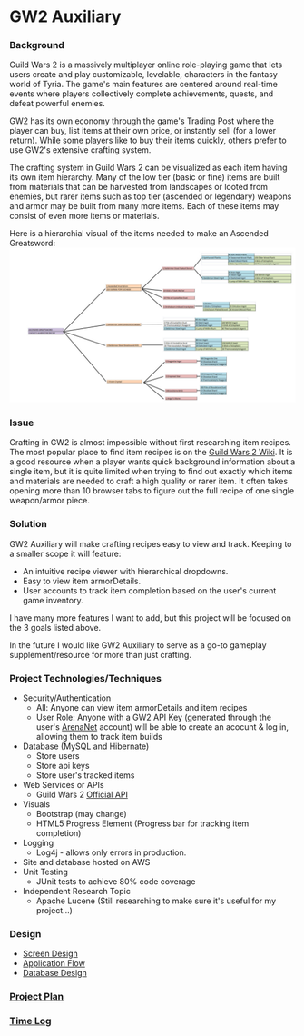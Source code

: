 # GW2 Auxiliary

### Background

Guild Wars 2 is a massively multiplayer online role-playing game that lets users create and play customizable, levelable, characters in the fantasy world of Tyria. The game's main features are centered around real-time events where players collectively complete achievements, quests, and defeat powerful enemies. 

GW2 has its own economy through the game's Trading Post where the player can buy, list items at their own price, or instantly sell (for a lower return). While some players like to buy their items quickly, others prefer to use GW2's extensive crafting system.

The crafting system in Guild Wars 2 can be visualized as each item having its own item hierarchy. Many of the low tier (basic or fine) items are built from materials that can be harvested from landscapes or looted from enemies, but rarer items such as top tier (ascended or legendary) weapons and armor may be built from many more items. Each of these items may consist of even more items or materials.

Here is a hierarchial visual of the items needed to make an Ascended Greatsword:
![Item Hierarchy Example](https://github.com/cgreger/GW2Auxiliary/blob/master/images/example-item-hierarchy.jpg)

### Issue

Crafting in GW2 is almost impossible without first researching item recipes. The most popular place to find item recipes is on the [Guild Wars 2 Wiki](https://wiki.guildwars2.com/wiki/Main_Page). It is a good resource when a player wants quick background information about a single item, but it is quite limited when trying to find out exactly which items and materials are needed to craft a high quality or rarer item. It often takes opening more than 10 browser tabs to figure out the full recipe of one single weapon/armor piece.

### Solution

GW2 Auxiliary will make crafting recipes easy to view and track. Keeping to a smaller scope it will feature:
* An intuitive recipe viewer with hierarchical dropdowns.
* Easy to view item armorDetails.
* User accounts to track item completion based on the user's current game inventory.

I have many more features I want to add, but this project will be focused on the 3 goals listed above.

In the future I would like GW2 Auxiliary to serve as a go-to gameplay supplement/resource for more than just crafting.

### Project Technologies/Techniques 

* Security/Authentication
  * All: Anyone can view item armorDetails and item recipes
  * User Role: Anyone with a GW2 API Key (generated through the user's [ArenaNet](https://www.arena.net/) account) will be able to create an acocunt & log in, allowing them to track item builds
* Database (MySQL and Hibernate)
  * Store users
  * Store api keys
  * Store user's tracked items
* Web Services or APIs
  * Guild Wars 2 [Official API](https://wiki.guildwars2.com/wiki/API:Main)
* Visuals
  * Bootstrap (may change)
  * HTML5 Progress Element (Progress bar for tracking item completion)
* Logging
  * Log4j - allows only errors in production.
* Site and database hosted on AWS
* Unit Testing
  * JUnit tests to achieve 80% code coverage
* Independent Research Topic
  * Apache Lucene (Still researching to make sure it's useful for my project...)

### Design

* [Screen Design](DesignDocuments/Screens.md)
* [Application Flow](DesignDocuments/applicationFlow.md)
* [Database Design](DesignDocuments/DatabaseDesign.md)

### [Project Plan](ProjectPlan.md)

### [Time Log](TimeLog.md)
